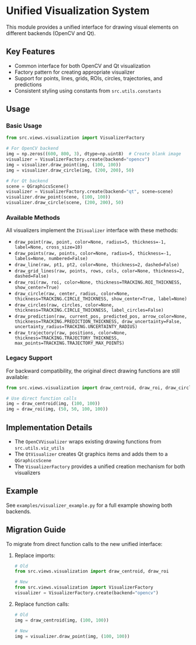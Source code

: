 # Unified Visualization System

This module provides a unified interface for drawing visual elements on different backends (OpenCV and Qt).

## Key Features

- Common interface for both OpenCV and Qt visualization
- Factory pattern for creating appropriate visualizer
- Support for points, lines, grids, ROIs, circles, trajectories, and predictions
- Consistent styling using constants from `src.utils.constants`

## Usage

### Basic Usage

```python
from src.views.visualization import VisualizerFactory

# For OpenCV backend
img = np.zeros((600, 800, 3), dtype=np.uint8)  # Create blank image
visualizer = VisualizerFactory.create(backend="opencv")
img = visualizer.draw_point(img, (100, 100))
img = visualizer.draw_circle(img, (200, 200), 50)

# For Qt backend
scene = QGraphicsScene()
visualizer = VisualizerFactory.create(backend="qt", scene=scene)
visualizer.draw_point(scene, (100, 100))
visualizer.draw_circle(scene, (200, 200), 50)
```

### Available Methods

All visualizers implement the `IVisualizer` interface with these methods:

- `draw_point(raw, point, color=None, radius=5, thickness=-1, label=None, cross_size=10)`
- `draw_points(raw, points, color=None, radius=5, thickness=-1, labels=None, numbered=False)`
- `draw_line(raw, pt1, pt2, color=None, thickness=2, dashed=False)`
- `draw_grid_lines(raw, points, rows, cols, color=None, thickness=2, dashed=False)`
- `draw_roi(raw, roi, color=None, thickness=TRACKING.ROI_THICKNESS, show_center=True)`
- `draw_circle(raw, center, radius, color=None, thickness=TRACKING.CIRCLE_THICKNESS, show_center=True, label=None)`
- `draw_circles(raw, circles, color=None, thickness=TRACKING.CIRCLE_THICKNESS, label_circles=False)`
- `draw_prediction(raw, current_pos, predicted_pos, arrow_color=None, thickness=TRACKING.PREDICTION_THICKNESS, draw_uncertainty=False, uncertainty_radius=TRACKING.UNCERTAINTY_RADIUS)`
- `draw_trajectory(raw, positions, color=None, thickness=TRACKING.TRAJECTORY_THICKNESS, max_points=TRACKING.TRAJECTORY_MAX_POINTS)`

### Legacy Support

For backward compatibility, the original direct drawing functions are still available:

```python
from src.views.visualization import draw_centroid, draw_roi, draw_circles, draw_prediction, draw_trajectory

# Use direct function calls
img = draw_centroid(img, (100, 100))
img = draw_roi(img, (50, 50, 100, 100))
```

## Implementation Details

- The `OpenCVVisualizer` wraps existing drawing functions from `src.utils.viz_utils`
- The `QtVisualizer` creates Qt graphics items and adds them to a `QGraphicsScene`
- The `VisualizerFactory` provides a unified creation mechanism for both visualizers

## Example

See `examples/visualizer_example.py` for a full example showing both backends.

## Migration Guide

To migrate from direct function calls to the new unified interface:

1. Replace imports:
   ```python
   # Old
   from src.views.visualization import draw_centroid, draw_roi
   
   # New
   from src.views.visualization import VisualizerFactory
   visualizer = VisualizerFactory.create(backend="opencv")
   ```

2. Replace function calls:
   ```python
   # Old
   img = draw_centroid(img, (100, 100))
   
   # New
   img = visualizer.draw_point(img, (100, 100))
   ``` 